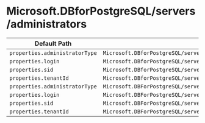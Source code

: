 # Microsoft.DBforPostgreSQL/servers/administrators

| Default Path | Alias |
|---|---|
| `properties.administratorType` | `Microsoft.DBforPostgreSQL/servers/administrators/activeDirectory.administratorType` |
| `properties.login` | `Microsoft.DBforPostgreSQL/servers/administrators/activeDirectory.login` |
| `properties.sid` | `Microsoft.DBforPostgreSQL/servers/administrators/activeDirectory.sid` |
| `properties.tenantId` | `Microsoft.DBforPostgreSQL/servers/administrators/activeDirectory.tenantId` |
| `properties.administratorType` | `Microsoft.DBForPostgreSQL/servers/Administrators/administratorType` |
| `properties.login` | `Microsoft.DBForPostgreSQL/servers/Administrators/login` |
| `properties.sid` | `Microsoft.DBForPostgreSQL/servers/Administrators/sid` |
| `properties.tenantId` | `Microsoft.DBForPostgreSQL/servers/Administrators/tenantId` |

